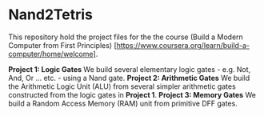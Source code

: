 # Nand2Tetris

This repository hold the project files for the the course (Build a Modern Computer from First Principles) [https://www.coursera.org/learn/build-a-computer/home/welcome].

**Project 1: Logic Gates** We build several elementary logic gates - e.g. Not, And, Or ... etc. - using a Nand gate.
**Project 2: Arithmetic Gates** We build the Arithmetic Logic Unit (ALU) from several simpler arithmetic gates constructed from the logic gates in **Project 1**.
**Project 3: Memory Gates** We build a Random Access Memory (RAM) unit from primitive DFF gates.
